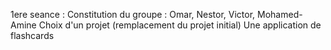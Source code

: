 1ere seance : 
Constitution du groupe : Omar, Nestor, Victor, Mohamed-Amine
Choix d'un projet (remplacement du projet initial) Une application de flashcards

        
